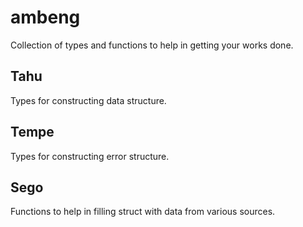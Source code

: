 # ambeng
Collection of types and functions to help in getting your works done.

## Tahu
Types for constructing data structure.

## Tempe
Types for constructing error structure.

## Sego
Functions to help in filling struct with data from various sources.
